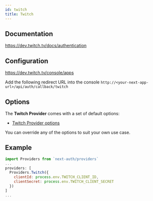 ```yaml
---
id: twitch
title: Twitch
---
```


## Documentation

https://dev.twitch.tv/docs/authentication

## Configuration

https://dev.twitch.tv/console/apps

Add the following redirect URL into the console `http://<your-next-app-url>/api/auth/callback/twitch`

## Options

The **Twitch Provider** comes with a set of default options:

- [Twitch Provider options](https://github.com/nextauthjs/next-auth/blob/ead715219a5d7a6e882a6ba27fa56b03954d062d/src/providers/twitch.js)

You can override any of the options to suit your own use case.

## Example

```js
import Providers from `next-auth/providers`
...
providers: [
  Providers.Twitch({
    clientId: process.env.TWITCH_CLIENT_ID,
    clientSecret: process.env.TWITCH_CLIENT_SECRET
  })
]
...
```
